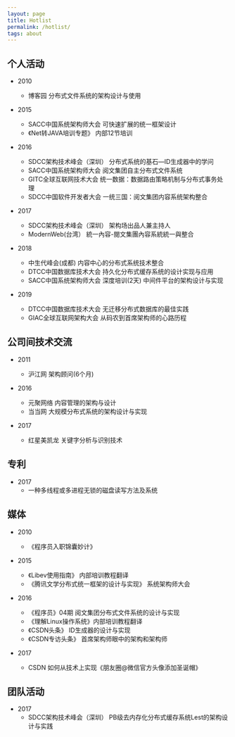 ```yaml
---
layout: page
title: Hotlist
permalink: /hotlist/
tags: about
---
```


## 个人活动
- 2010
	* 博客园  分布式文件系统的架构设计与使用
	
- 2015
    * SACC中国系统架构师大会 可快速扩展的统一框架设计
    * 《Net转JAVA培训专题》  内部12节培训  

- 2016
    * SDCC架构技术峰会（深圳） 分布式系统的基石—ID生成器中的学问  
    * SACC中国系统架构师大会 阅文集团自主分布式文件系统  
    * GITC全球互联网技术大会 统一数据：数据路由策略机制与分布式事务处理  
    * SDCC中国软件开发者大会 一统三国：阅文集团内容系统架构整合  

- 2017
    * SDCC架构技术峰会（深圳） 架构场出品人兼主持人  
    * ModernWeb(台湾） 統一內容-閱文集團內容系統統一與整合 

- 2018
    * 中生代峰会(成都)  内容中心的分布式系统技术整合
    * DTCC中国数据库技术大会  持久化分布式缓存系统的设计实现与应用
    * SACC中国系统架构师大会  深度培训(2天)  中间件平台的架构设计与实现
    
- 2019
    * DTCC中国数据库技术大会  无迁移分布式数据库的最佳实践
    * GIAC全球互联网架构大会  从码农到首席架构师的心路历程
    
## 公司间技术交流
- 2011
    * 沪江网 架构顾问(6个月)
    
- 2016
    * 元聚网络 内容管理的架构与设计
    * 当当网  大规模分布式系统的架构设计与实现
    
- 2017
    * 红星美凯龙  关键字分析与识别技术

## 专利
- 2017
    * 一种多线程或多进程无锁的磁盘读写方法及系统

## 媒体
- 2010
    * 《程序员入职锦囊妙计》

- 2015
    * 《Libev使用指南》 内部培训教程翻译
    * 《腾讯文学分布式统一框架的设计与实现》  系统架构师大会
    
- 2016
    * 《程序员》04期  阅文集团分布式文件系统的设计与实现 
    * 《理解Linux操作系统》内部培训教程翻译 
    * 《CSDN头条》 ID生成器的设计与实现
    * 《CSDN专访头条》 首席架构师眼中的架构和架构师

- 2017
    * CSDN 如何从技术上实现《朋友圈@微信官方头像添加圣诞帽》

## 团队活动
- 2017
    * SDCC架构技术峰会（深圳） PB级去内存化分布式缓存系统Lest的架构设计与实践  


